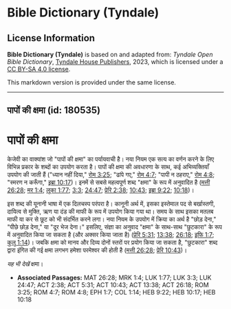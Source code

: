 # Bible Dictionary (Tyndale)

## License Information

**Bible Dictionary (Tyndale)** is based on and adapted from: _Tyndale Open Bible Dictionary_, [Tyndale House Publishers](https://tyndaleopenresources.com/), 2023, which is licensed under a [CC BY-SA 4.0 license](https://creativecommons.org/licenses/by-sa/4.0/legalcode.en).

This markdown version is provided under the same license.



--------------------------------

## पापों की क्षमा (id: 180535)

पापों की क्षमा
==============

केजेवी का वाक्यांश जो "पापों की क्षमा" का पर्यायवाची है। नया नियम एक सत्य का वर्णन करने के लिए विभिन्न प्रकार के शब्दों का उपयोग करता है। पापों की क्षमा की अवधारणा के साथ, कई अभिव्यक्तियाँ उपयोग की जाती हैं ("ध्यान नहीं दिया," [रोम 3:25](https://ref.ly/Rom3:25); "ढांपे गए," [रोम 4:7](https://ref.ly/Rom4:7); "पापी न ठहराए," [रोम 4:8](https://ref.ly/Rom4:8); "स्मरण न करूँगा," [इब्रा 10:17](https://ref.ly/Heb10:17))। इनमें से सबसे महत्वपूर्ण शब्द "क्षमा" के रूप में अनुवादित है ([मत्ती 26:28](https://ref.ly/Matt26:28); [मर 1:4](https://ref.ly/Mark1:4); [लूका 1:77](https://ref.ly/Luke1:77); [3:3](https://ref.ly/Luke3:3); [24:47](https://ref.ly/Luke24:47); [प्रेरि 2:38](https://ref.ly/Acts2:38); [10:43](https://ref.ly/Acts10:43); [इब्रा 9:22](https://ref.ly/Heb9:22); [10:18](https://ref.ly/Heb10:18))।

इस शब्द की यूनानी भाषा में एक दिलचस्प परंपरा है। कानूनी अर्थ में, इसका इस्तेमाल पद से बर्खास्तगी, दायित्व से मुक्ति, ऋण या दंड की माफी के रूप में उपयोग किया गया था। समय के साथ इसका मतलब माफी या कर से छूट को भी संदर्भित करने लगा। नया नियम के उपयोग में क्रिया का अर्थ है "छोड़ देना," "पीछे छोड़ देना," या "दूर भेज देना।" इसलिए, संज्ञा का अनुवाद "क्षमा" के साथ\-साथ "छुटकारा" के रूप में अनुवादित किया जा सकता है (और अक्सर किया जाता है) ([प्रेरि 5:31](https://ref.ly/Acts5:31); [13:38](https://ref.ly/Acts13:38); [26:18](https://ref.ly/Acts26:18); [इफि 1:7](https://ref.ly/Eph1:7); [कुलु 1:14](https://ref.ly/Col1:14))। जबकि क्षमा को मानव और दिव्य दोनों स्तरों पर प्रयोग किया जा सकता है, "छुटकारा" शब्द द्वारा इंगित की गई क्षमा लगभग हमेशा परमेश्वर की होती है ([मत्ती 26:28](https://ref.ly/Matt26:28); [प्रेरि 10:43](https://ref.ly/Acts10:43))।

*यह भी देखें* क्षमा।

* **Associated Passages:** MAT 26:28; MRK 1:4; LUK 1:77; LUK 3:3; LUK 24:47; ACT 2:38; ACT 5:31; ACT 10:43; ACT 13:38; ACT 26:18; ROM 3:25; ROM 4:7; ROM 4:8; EPH 1:7; COL 1:14; HEB 9:22; HEB 10:17; HEB 10:18

